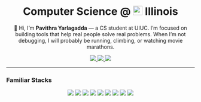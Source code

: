 <h1 align="center">Computer Science @ <img src="https://raw.githubusercontent.com/uiuc-web-programming/fa23/master/assets/img/illinois-logo.png" height="25"/> Illinois
</h1>

<p align="center">
  👋 Hi, I’m <strong>Pavithra Yarlagadda</strong> — a CS student at UIUC.  I’m focused on building tools that help real people solve real problems. When I’m not debugging, I will probably be running, climbing, or watching movie marathons.



<p align="center">
  <a href="https://linkedin.com/in/pyarla">
    <img src="https://img.shields.io/badge/LinkedIn-blue?logo=linkedin&logoColor=white" />
  </a>
  <a href="https://github.com/PYarla2">
    <img src="https://img.shields.io/badge/GitHub-black?logo=github&logoColor=white" />
  </a>
  <a href="https://twitter.com/pyrla">
    <img src="https://img.shields.io/badge/Twitter-1DA1F2?logo=twitter&logoColor=white" />
  </a>
</p>

---

### Familiar Stacks

<p align="center">
  <img src="https://img.shields.io/badge/Python-3776AB?logo=python&logoColor=white" />
  <img src="https://img.shields.io/badge/JavaScript-F7DF1E?logo=javascript&logoColor=black" />
  <img src="https://img.shields.io/badge/C++-00599C?logo=c%2B%2B&logoColor=white" />
  <img src="https://img.shields.io/badge/React-20232A?logo=react&logoColor=61DAFB" />
  <img src="https://img.shields.io/badge/Node.js-339933?logo=nodedotjs&logoColor=white" />
  <img src="https://img.shields.io/badge/Express-000000?logo=express&logoColor=white" />
  <img src="https://img.shields.io/badge/Supabase-3ECF8E?logo=supabase&logoColor=white" />
  <img src="https://img.shields.io/badge/PostgreSQL-4169E1?logo=postgresql&logoColor=white" />
  <img src="https://img.shields.io/badge/Tailwind-06B6D4?logo=tailwindcss&logoColor=white" />
</p>
